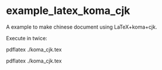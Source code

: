 # example_latex_koma_cjk
A example to make chinese document using LaTeX+koma+cjk.

Execute in twice:

pdflatex ./koma_cjk.tex

pdflatex ./koma_cjk.tex
